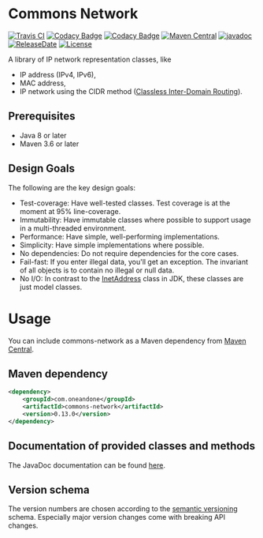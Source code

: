 Commons Network
============
[![Travis CI](https://travis-ci.org/1and1/commons-network.svg?branch=master)](https://travis-ci.org/1and1/commons-network)
[![Codacy Badge](https://api.codacy.com/project/badge/Grade/1d90f8dfca404cedbc74cb9f11b702ea)](https://www.codacy.com/manual/Stephan-FuhrmannOrganization/commons-network?utm_source=github.com&amp;utm_medium=referral&amp;utm_content=1and1/commons-network&amp;utm_campaign=Badge_Grade)
[![Codacy Badge](https://api.codacy.com/project/badge/Coverage/1d90f8dfca404cedbc74cb9f11b702ea)](https://www.codacy.com/manual/Stephan-FuhrmannOrganization/commons-network?utm_source=github.com&utm_medium=referral&utm_content=1and1/commons-network&utm_campaign=Badge_Coverage)
[![Maven Central](https://maven-badges.herokuapp.com/maven-central/com.oneandone/commons-network/badge.svg)](https://maven-badges.herokuapp.com/maven-central/com.oneandone/commons-network)
[![javadoc](https://javadoc.io/badge2/com.oneandone/commons-network/javadoc.svg)](https://javadoc.io/doc/com.oneandone/commons-network)
[![ReleaseDate](https://img.shields.io/github/release-date/1and1/commons-network)](https://github.com/1and1/commons-network/releases)
[![License](https://img.shields.io/badge/License-Apache%202.0-blue.svg)](https://opensource.org/licenses/Apache-2.0)

A library of IP network representation classes, like
*   IP address (IPv4, IPv6),
*   MAC address,
*   IP network using the CIDR method ([Classless Inter-Domain Routing](https://en.wikipedia.org/wiki/Classless_Inter-Domain_Routing)).

## Prerequisites

* Java 8 or later
* Maven 3.6 or later
 
## Design Goals

The following are the key design goals:
*   Test-coverage: Have well-tested classes. Test coverage is at the moment at 95% line-coverage.
*   Immutability: Have immutable classes where possible to support usage in a multi-threaded environment.
*   Performance: Have simple, well-performing implementations.
*   Simplicity: Have simple implementations where possible.
*   No dependencies: Do not require dependencies for the core cases.
*   Fail-fast: If you enter illegal data, you'll get an exception. The invariant
    of all objects is to contain no illegal or null data.
*   No I/O: In contrast to the [InetAddress](https://docs.oracle.com/javase/7/docs/api/java/net/InetAddress.html) class
    in JDK, these classes are just model classes.

Usage
============
You can include commons-network as a Maven dependency from
[Maven Central](https://mvnrepository.com/artifact/com.oneandone/commons-network).

## Maven dependency

```xml
<dependency>
    <groupId>com.oneandone</groupId>
    <artifactId>commons-network</artifactId>
    <version>0.13.0</version>
</dependency>
```

## Documentation of provided classes and methods

The JavaDoc documentation can be found [here](https://javadoc.io/doc/com.oneandone/commons-network).

## Version schema

The version numbers are chosen according to the
[semantic versioning](https://semver.org/) schema.
Especially major version changes come with breaking API
changes.
